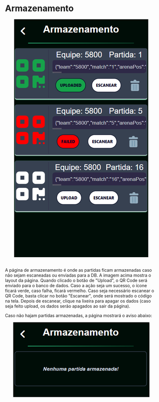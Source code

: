 # Armazenamento

<div align="center">
  <img src="Images/overview-storage.png" alt="Armazenamento"/>
  <br/><br/>
</div>

A página de armazenamento é onde as partidas ficam armazenadas caso não sejam escaneadas ou enviadas para a DB. A imagem acima mostra o layout da página. Quando clicado o botão de "Upload", o QR Code será enviado para o banco de dados. Caso a ação seja um sucesso, o ícone ficará verde, caso falha, ficará vermelho. Caso seja necessário escanear o QR Code, basta clicar no botão "Escanear", onde será mostrado o código na tela. Depois de escanear, clique na lixeira para apagar os dados (caso seja feito upload, os dados serão apagados ao sair da página).

Caso não hajam partidas armazenadas, a página mostrará o aviso abaixo:

<div align="center">
  <img src="Images/overview-empty_storage.png" alt="Armazenamento"/>
  <br/><br/>
</div>
